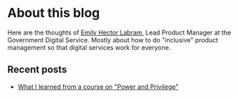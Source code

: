 # About this blog

Here are the thoughts of [Emily Hector Labram](./about-me.md), Lead Product Manager at the Government Digital Service. Mostly about how to do "inclusive" product management so that digital services work for everyone.

## Recent posts

* [What I learned from a course on "Power and Privilege"](./posts/2021-03-24-power-and-privilege.md)
